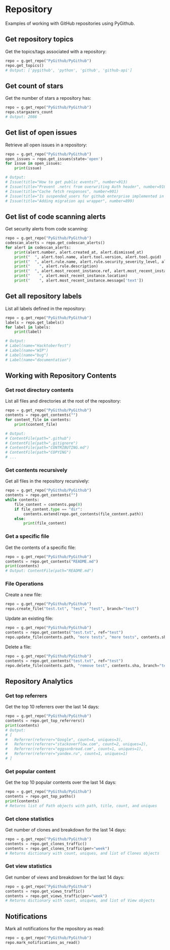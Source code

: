 # Repository

Examples of working with GitHub repositories using PyGithub.

## Get repository topics

Get the topics/tags associated with a repository:

```python
repo = g.get_repo("PyGithub/PyGithub")
repo.get_topics()
# Output: ['pygithub', 'python', 'github', 'github-api']
```

## Get count of stars

Get the number of stars a repository has:

```python
repo = g.get_repo("PyGithub/PyGithub")
repo.stargazers_count
# Output: 2086
```

## Get list of open issues

Retrieve all open issues in a repository:

```python
repo = g.get_repo("PyGithub/PyGithub")
open_issues = repo.get_issues(state='open')
for issue in open_issues:
    print(issue)

# Output:
# Issue(title="How to get public events?", number=913)
# Issue(title="Prevent .netrc from overwriting Auth header", number=910)
# Issue(title="Cache fetch responses", number=901)
# Issue(title="Is suspended_users for github enterprise implemented in NamedUser?", number=900)
# Issue(title="Adding migration api wrapper", number=899)
```

## Get list of code scanning alerts

Get security alerts from code scanning:

```python
repo = g.get_repo("PyGithub/PyGithub")
codescan_alerts = repo.get_codescan_alerts()
for alert in codescan_alerts:
    print(alert.number, alert.created_at, alert.dismissed_at)
    print("  ", alert.tool.name, alert.tool.version, alert.tool.guid)
    print("  ", alert.rule.name, alert.rule.security_severity_level, alert.rule.severity)
    print("    ", alert.rule.description)
    print("  ", alert.most_recent_instance.ref, alert.most_recent_instance.state)
    print("    ", alert.most_recent_instance.location)
    print("    ", alert.most_recent_instance.message['text'])
```

## Get all repository labels

List all labels defined in the repository:

```python
repo = g.get_repo("PyGithub/PyGithub")
labels = repo.get_labels()
for label in labels:
    print(label)

# Output:
# Label(name="Hacktoberfest")
# Label(name="WIP")
# Label(name="bug")
# Label(name="documentation")
```

## Working with Repository Contents

### Get root directory contents

List all files and directories at the root of the repository:

```python
repo = g.get_repo("PyGithub/PyGithub")
contents = repo.get_contents("")
for content_file in contents:
    print(content_file)

# Output:
# ContentFile(path=".github")
# ContentFile(path=".gitignore")
# ContentFile(path="CONTRIBUTING.md")
# ContentFile(path="COPYING")
# ...
```

### Get contents recursively

Get all files in the repository recursively:

```python
repo = g.get_repo("PyGithub/PyGithub")
contents = repo.get_contents("")
while contents:
    file_content = contents.pop(0)
    if file_content.type == "dir":
        contents.extend(repo.get_contents(file_content.path))
    else:
        print(file_content)
```

### Get a specific file

Get the contents of a specific file:

```python
repo = g.get_repo("PyGithub/PyGithub")
contents = repo.get_contents("README.md")
print(contents)
# Output: ContentFile(path="README.md")
```

### File Operations

Create a new file:
```python
repo = g.get_repo("PyGithub/PyGithub")
repo.create_file("test.txt", "test", "test", branch="test")
```

Update an existing file:
```python
repo = g.get_repo("PyGithub/PyGithub")
contents = repo.get_contents("test.txt", ref="test")
repo.update_file(contents.path, "more tests", "more tests", contents.sha, branch="test")
```

Delete a file:
```python
repo = g.get_repo("PyGithub/PyGithub")
contents = repo.get_contents("test.txt", ref="test")
repo.delete_file(contents.path, "remove test", contents.sha, branch="test")
```

## Repository Analytics

### Get top referrers

Get the top 10 referrers over the last 14 days:

```python
repo = g.get_repo("PyGithub/PyGithub")
contents = repo.get_top_referrers()
print(contents)
# Output:
# [
#   Referrer(referrer="Google", count=4, uniques=3),
#   Referrer(referrer="stackoverflow.com", count=2, uniques=2),
#   Referrer(referrer="eggsonbread.com", count=1, uniques=1),
#   Referrer(referrer="yandex.ru", count=1, uniques=1)
# ]
```

### Get popular content

Get the top 10 popular contents over the last 14 days:

```python
repo = g.get_repo("PyGithub/PyGithub")
contents = repo.get_top_paths()
print(contents)
# Returns list of Path objects with path, title, count, and uniques
```

### Get clone statistics

Get number of clones and breakdown for the last 14 days:

```python
repo = g.get_repo("PyGithub/PyGithub")
contents = repo.get_clones_traffic()
contents = repo.get_clones_traffic(per="week")
# Returns dictionary with count, uniques, and list of Clones objects
```

### Get view statistics

Get number of views and breakdown for the last 14 days:

```python
repo = g.get_repo("PyGithub/PyGithub")
contents = repo.get_views_traffic()
contents = repo.get_views_traffic(per="week")
# Returns dictionary with count, uniques, and list of View objects
```

## Notifications

Mark all notifications for the repository as read:

```python
repo = g.get_repo("PyGithub/PyGithub")
repo.mark_notifications_as_read()

